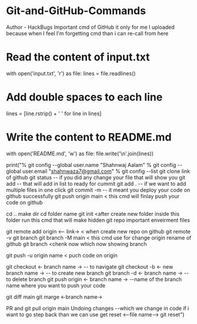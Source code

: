 # Git-and-GitHub-Commands
Author - HackBugs
Important cmd of GitHub it only for me I uploaded because when I feel I'm forgetting cmd than i can re-call from here

# Read the content of input.txt
with open('input.txt', 'r') as file:
    lines = file.readlines()

# Add double spaces to each line
lines = [line.rstrip() + '  ' for line in lines]

# Write the content to README.md
with open('README.md', 'w') as file:
    file.write('\n'.join(lines))

print("% git config --global user.name "Shahnwaj Aalam"
% git config --global user.email "shahnwaza7@gmail.com"
% git config --list
git clone link of github
git status -- if you did any change your file that will show you
git add <file name> -- that will add in list to ready for cummit 
git add . -- if we want to add multiple files in one click
git commit -m <message what you changed> -- it meant you deploy your code on github successfully 
git push origin main < this cmd will finlay push your code on github

cd ..
make dir
cd folder name
git init <after create new folder inside this folder run this cmd that will make hidden 
git repo important enveirment files

git remote add origin <-- link->  < when create new repo on github
git remote -v
git branch
git branch -M main < this cmd use for change origin rename of github 
git branch <chenk now which now showing branch

git push -u origin name < puch code on origin

git checkout <- branch name -> -- to navigate
git checkout -b <- new branch name ->  -- to create new branch
git branch -d <- branch name -> --to delete branch
git push origin <- branch name -> --name of the branch name where you want to push your code

git diff main
git marge <-branch name->

PR and git pull origin main
Undoing changes --which we change in code if i want to go step back than we can use
get reset <--file name-->
git reset")




